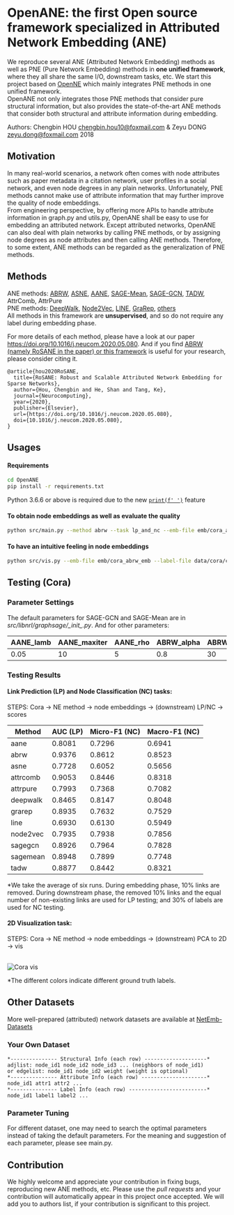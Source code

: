 # OpenANE: the first Open source framework specialized in Attributed Network Embedding (ANE)
We reproduce several ANE (Attributed Network Embedding) methods as well as PNE (Pure Network Embedding) methods in **one unified framework**, where they all share the same I/O, downstream tasks, etc. We start this project based on [OpenNE](https://github.com/thunlp/OpenNE) which mainly integrates PNE methods in one unified framework. 
<br> OpenANE not only integrates those PNE methods that consider pure structural information, but also provides the state-of-the-art ANE methods that consider both structural and attribute information during embedding.

Authors: Chengbin HOU chengbin.hou10@foxmail.com & Zeyu DONG zeyu.dong@foxmail.com 2018


## Motivation
In many real-world scenarios, a network often comes with node attributes such as paper metadata in a citation network, user profiles in a social network, and even node degrees in any plain networks. Unfortunately, PNE methods cannot make use of attribute information that may further improve the quality of node embeddings. 
<br> From engineering perspective, by offering more APIs to handle attribute information in graph.py and utils.py, OpenANE shall be easy to use for embedding an attributed network. Except attributed networks, OpenANE can also deal with plain networks by calling PNE methods, or by assigning node degrees as node attributes and then calling ANE methods. Therefore, to some extent, ANE methods can be regarded as the generalization of PNE methods.

## Methods
ANE methods: 
[ABRW](https://github.com/houchengbin/ABRW),
[ASNE](https://github.com/lizi-git/ASNE),
[AANE](https://github.com/xhuang31/AANE_Python),
[SAGE-Mean](https://github.com/williamleif/GraphSAGE),
[SAGE-GCN](https://github.com/williamleif/GraphSAGE),
[TADW](https://github.com/thunlp/OpenNE),
AttrComb,
AttrPure <br>
PNE methods:
[DeepWalk](https://github.com/thunlp/OpenNE),
[Node2Vec](https://github.com/thunlp/OpenNE),
[LINE](https://github.com/thunlp/OpenNE),
[GraRep](https://github.com/thunlp/OpenNE),
[others](https://github.com/thunlp/OpenNE)
<br> All methods in this framework are **unsupervised**, and so do not require any label during embedding phase.

For more details of each method, please have a look at our paper https://doi.org/10.1016/j.neucom.2020.05.080. And if you find [ABRW (namely RoSANE in the paper) or this framework](https://www.researchgate.net/publication/341826514_RoSANE_Robust_and_Scalable_Attributed_Network_Embedding_for_Sparse_Networks) is useful for your research, please consider citing it.
```
@article{hou2020RoSANE,
  title={RoSANE: Robust and Scalable Attributed Network Embedding for Sparse Networks},
  author={Hou, Chengbin and He, Shan and Tang, Ke},
  journal={Neurocomputing},
  year={2020},
  publisher={Elsevier},
  url={https://doi.org/10.1016/j.neucom.2020.05.080},
  doi={10.1016/j.neucom.2020.05.080},
}
```


## Usages
#### Requirements
```bash
cd OpenANE
pip install -r requirements.txt
```
Python 3.6.6 or above is required due to the new [`print(f' ')`](https://docs.python.org/3.6/reference/lexical_analysis.html#f-strings) feature
#### To obtain node embeddings as well as evaluate the quality
```bash
python src/main.py --method abrw --task lp_and_nc --emb-file emb/cora_abrw_emb --save-emb
```
#### To have an intuitive feeling in node embeddings
```bash
python src/vis.py --emb-file emb/cora_abrw_emb --label-file data/cora/cora_label.txt
```


## Testing (Cora)
### Parameter Settings
The default parameters for SAGE-GCN and SAGE-Mean are in *src/libnrl/graphsage/\__init\__.py*. And for other parameters:

| AANE_lamb | AANE_maxiter | AANE_rho | ABRW_alpha | ABRW_topk | ASNE_lamb | AttrComb_mode | GraRep_kstep | LINE_negative_ratio | LINE_order | Node2Vec_p | Node2Vec_q | TADW_lamb | TADW_maxiter | batch_size | dim | dropout | epochs | label_reserved | learning_rate | link_remove | number_walks | walk_length | weight_decay | window_size | workers |
|-----------|--------------|----------|------------|-----------|-----------|---------------|--------------|---------------------|------------|------------|------------|-----------|--------------|------------|-----|---------|--------|----------------|---------------|-------------|--------------|-------------|--------------|-------------|---------|
| 0.05      | 10           | 5        | 0.8        | 30        | 1         | concat        | 4            | 5                   | 3          | 0.5        | 0.5        | 0.2       | 10           | 128        | 128 | 0.5     | 100    | 0.7            | 0.001         | 0.1         | 10           | 80          | 0.0001       | 10          | 24      |


### Testing Results
#### Link Prediction (LP) and Node Classification (NC) tasks:
STEPS: Cora -> NE method -> node embeddings -> (downstream) LP/NC -> scores

| Method   | AUC (LP)   | Micro-F1 (NC) | Macro-F1 (NC) |
|----------|--------|----------|----------|
| aane     | 0.8081 | 0.7296   | 0.6941   |
| abrw     | 0.9376 | 0.8612   | 0.8523   |
| asne     | 0.7728 | 0.6052   | 0.5656   |
| attrcomb | 0.9053 | 0.8446   | 0.8318   |
| attrpure | 0.7993 | 0.7368   | 0.7082   |
| deepwalk | 0.8465 | 0.8147   | 0.8048   |
| grarep   | 0.8935 | 0.7632   | 0.7529   |
| line     | 0.6930 | 0.6130   | 0.5949   |
| node2vec | 0.7935 | 0.7938   | 0.7856   |
| sagegcn  | 0.8926 | 0.7964   | 0.7828   |
| sagemean | 0.8948 | 0.7899   | 0.7748   |
| tadw     | 0.8877 | 0.8442   | 0.8321   |

*We take the average of six runs. During embedding phase, 10% links are removed. During downstream phase, the removed 10% links and the equal number of non-existing links are used for LP testing; and 30% of labels are used for NC testing.

#### 2D Visualization task:
STEPS: Cora -> NE method -> node embeddings -> (downstream) PCA to 2D -> vis

<br> ![Cora vis](https://github.com/houchengbin/OpenANE/blob/master/log/vis.jpg) <br>

*The different colors indicate different ground truth labels.

## Other Datasets
More well-prepared (attributed) network datasets are available at [NetEmb-Datasets](https://github.com/houchengbin/NetEmb-Datasets)

### Your Own Dataset
```
*--------------- Structural Info (each row) --------------------*
adjlist: node_id1 node_id2 node_id3 ... (neighbors of node_id1)
or edgelist: node_id1 node_id2 weight (weight is optional)
*--------------- Attribute Info (each row) ---------------------*
node_id1 attr1 attr2 ...
*--------------- Label Info (each row) -------------------------*
node_id1 label1 label2 ...
```

### Parameter Tuning
For different dataset, one may need to search the optimal parameters instead of taking the default parameters.
For the meaning and suggestion of each parameter, please see main.py. 


## Contribution
We highly welcome and appreciate your contribution in fixing bugs, reproducing new ANE methods, etc. Please use the *pull requests* and your contribution will automatically appear in this project once accepted. We will add you to authors list, if your contribution is significant to this project.
